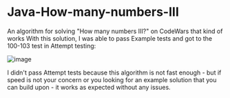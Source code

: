 # Java-How-many-numbers-III
An algorithm for solving "How many numbers III?" on CodeWars that kind of works
With this solution, I was able to pass Example tests and got to the 100-103 test in Attempt testing:


![image](https://github.com/Obluchatel/Java-How-many-numbers-III-/assets/38100459/96c6ef7c-ff96-46fd-a357-b2ba94ed880f)

I didn't pass Attempt tests because this algorithm is not fast enough - but if speed is not your concern or you looking for an example solution that you can build upon - it works as expected without any issues. 

